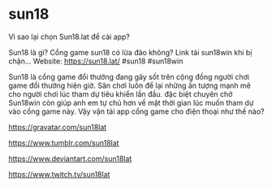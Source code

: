 # sun18

Vì sao lại chọn Sun18.lat để cài app?

Sun18 là gì? Cổng game sun18 có lừa đảo không? Link tải sun18win khi bị chặn... Website: https://sun18.lat/
#sun18 #sun18win

Sun18 là cổng game đổi thưởng đang gây sốt trên cộng đồng người chơi game đổi thưởng hiện giờ. Sân chơi luôn để lại những ấn tượng mạnh mẽ cho người chơi lúc tham dự tiêu khiển lần đầu. đặc biệt chuyên chở Sun18win còn giúp anh em tự chủ hơn về mặt thời gian lúc muốn tham dự vào cổng game này. Vậy vận tải app cổng game cho điện thoại như thế nào?

https://gravatar.com/sun18lat

https://www.tumblr.com/sun18lat

https://www.deviantart.com/sun18lat

https://www.twitch.tv/sun18lat
